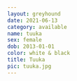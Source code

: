 ```yaml
---
layout: greyhound
date: 2021-06-13
category: available
name: tuuka
sex: female
dob: 2013-01-01
color: white & black
title: Tuuka
pic: tuuka.jpg
---
```


